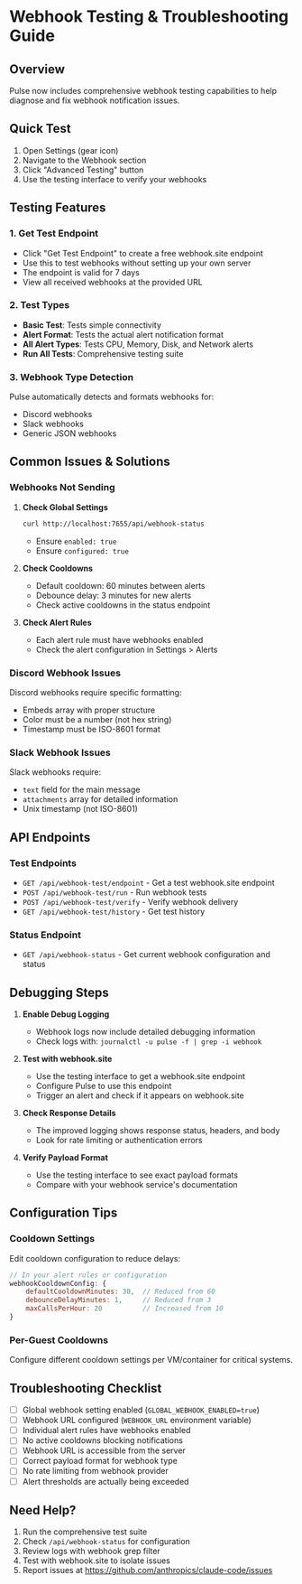 # Webhook Testing & Troubleshooting Guide

## Overview

Pulse now includes comprehensive webhook testing capabilities to help diagnose and fix webhook notification issues.

## Quick Test

1. Open Settings (gear icon)
2. Navigate to the Webhook section
3. Click "Advanced Testing" button
4. Use the testing interface to verify your webhooks

## Testing Features

### 1. Get Test Endpoint
- Click "Get Test Endpoint" to create a free webhook.site endpoint
- Use this to test webhooks without setting up your own server
- The endpoint is valid for 7 days
- View all received webhooks at the provided URL

### 2. Test Types
- **Basic Test**: Tests simple connectivity
- **Alert Format**: Tests the actual alert notification format
- **All Alert Types**: Tests CPU, Memory, Disk, and Network alerts
- **Run All Tests**: Comprehensive testing suite

### 3. Webhook Type Detection
Pulse automatically detects and formats webhooks for:
- Discord webhooks
- Slack webhooks
- Generic JSON webhooks

## Common Issues & Solutions

### Webhooks Not Sending

1. **Check Global Settings**
   ```bash
   curl http://localhost:7655/api/webhook-status
   ```
   - Ensure `enabled: true`
   - Ensure `configured: true`

2. **Check Cooldowns**
   - Default cooldown: 60 minutes between alerts
   - Debounce delay: 3 minutes for new alerts
   - Check active cooldowns in the status endpoint

3. **Check Alert Rules**
   - Each alert rule must have webhooks enabled
   - Check the alert configuration in Settings > Alerts

### Discord Webhook Issues

Discord webhooks require specific formatting:
- Embeds array with proper structure
- Color must be a number (not hex string)
- Timestamp must be ISO-8601 format

### Slack Webhook Issues

Slack webhooks require:
- `text` field for the main message
- `attachments` array for detailed information
- Unix timestamp (not ISO-8601)

## API Endpoints

### Test Endpoints
- `GET /api/webhook-test/endpoint` - Get a test webhook.site endpoint
- `POST /api/webhook-test/run` - Run webhook tests
- `POST /api/webhook-test/verify` - Verify webhook delivery
- `GET /api/webhook-test/history` - Get test history

### Status Endpoint
- `GET /api/webhook-status` - Get current webhook configuration and status

## Debugging Steps

1. **Enable Debug Logging**
   - Webhook logs now include detailed debugging information
   - Check logs with: `journalctl -u pulse -f | grep -i webhook`

2. **Test with webhook.site**
   - Use the testing interface to get a webhook.site endpoint
   - Configure Pulse to use this endpoint
   - Trigger an alert and check if it appears on webhook.site

3. **Check Response Details**
   - The improved logging shows response status, headers, and body
   - Look for rate limiting or authentication errors

4. **Verify Payload Format**
   - Use the testing interface to see exact payload formats
   - Compare with your webhook service's documentation

## Configuration Tips

### Cooldown Settings
Edit cooldown configuration to reduce delays:
```javascript
// In your alert rules or configuration
webhookCooldownConfig: {
    defaultCooldownMinutes: 30,  // Reduced from 60
    debounceDelayMinutes: 1,     // Reduced from 3
    maxCallsPerHour: 20          // Increased from 10
}
```

### Per-Guest Cooldowns
Configure different cooldown settings per VM/container for critical systems.

## Troubleshooting Checklist

- [ ] Global webhook setting enabled (`GLOBAL_WEBHOOK_ENABLED=true`)
- [ ] Webhook URL configured (`WEBHOOK_URL` environment variable)
- [ ] Individual alert rules have webhooks enabled
- [ ] No active cooldowns blocking notifications
- [ ] Webhook URL is accessible from the server
- [ ] Correct payload format for webhook type
- [ ] No rate limiting from webhook provider
- [ ] Alert thresholds are actually being exceeded

## Need Help?

1. Run the comprehensive test suite
2. Check `/api/webhook-status` for configuration
3. Review logs with webhook grep filter
4. Test with webhook.site to isolate issues
5. Report issues at https://github.com/anthropics/claude-code/issues